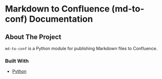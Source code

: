 # Markdown to Confluence (md-to-conf) Documentation

## About The Project

`md-to-conf` is a Python module for publishing Markdown files to Confluence.


### Built With

* [Python](https://www.python.org/)


<!-- GETTING STARTED -->
